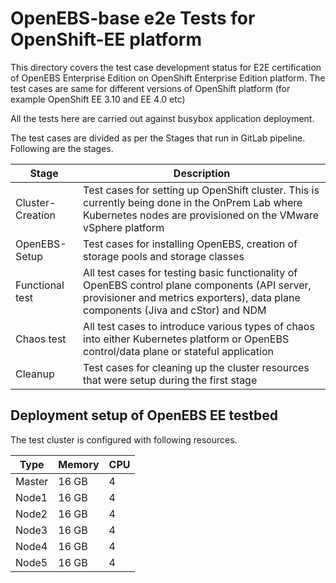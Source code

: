 # OpenEBS-base e2e Tests for OpenShift-EE platform

This directory covers the test case development status for E2E certification of OpenEBS Enterprise Edition on OpenShift Enterprise Edition platform. The test cases are same for different versions of OpenShift platform (for example OpenShift EE 3.10 and EE 4.0 etc)

All the tests here are carried out against busybox application deployment.

The test cases are divided as per the Stages that run in GitLab pipeline. Following are the stages.

| Stage            | Description                                                  |
| ---------------- | ------------------------------------------------------------ |
| Cluster-Creation | Test cases for setting up OpenShift cluster. This is currently being done in the OnPrem Lab where Kubernetes nodes are provisioned on the VMware vSphere platform |
| OpenEBS-Setup    | Test cases for installing OpenEBS, creation of storage pools and storage classes |
| Functional test  | All test cases for testing basic functionality of OpenEBS control plane components (API server, provisioner and metrics exporters), data plane components (Jiva and cStor) and NDM |
| Chaos test       | All test cases to introduce various types of chaos into either Kubernetes platform or OpenEBS control/data plane or stateful application |
| Cleanup          | Test cases for cleaning up the cluster resources that were setup during the first stage |

## Deployment setup of OpenEBS EE testbed

The test cluster is configured with following resources.

| Type   | Memory | CPU  |
| ------ | ------ | ---- |
| Master | 16 GB  | 4    |
| Node1  | 16 GB  | 4    |
| Node2  | 16 GB  | 4    |
| Node3  | 16 GB  | 4    |
| Node4  | 16 GB  | 4    |
| Node5  | 16 GB  | 4    |

 